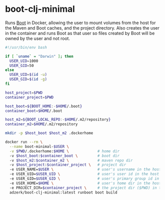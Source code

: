 # boot-clj-minimal

Runs [Boot][1] in Docker, allowing the user to mount volumes from the host for
the Maven and Boot caches, and the project directory. Also creates the user in
the container and runs Boot as that user so files created by Boot will be owned
by the user and not root.

```bash
#!/usr/bin/env bash

if [ `uname` = "Darwin" ]; then
  USER_UID=1000
  USER_GID=50
else
  USER_UID=$(id -u)
  USER_GID=$(id -g)
fi

host_project=$PWD
container_project=$PWD

host_boot=${BOOT_HOME:-$HOME/.boot}
container_boot=$HOME/.boot

host_m2=${BOOT_LOCAL_REPO:-$HOME/.m2/repository}
container_m2=$HOME/.m2/repository

mkdir -p $host_boot $host_m2 .dockerhome

docker run --rm \
  --name boot-minimal-$USER \
  -v $PWD/.dockerhome:$HOME \             # home dir
  -v $host_boot:$container_boot \         # boot dir
  -v $host_m2:$container_m2 \             # maven repo dir
  -v $host_project:$container_project \   # project dir
  -e USER_NAME=$USER \                    # user's username in the host
  -e USER_UID=$USER_UID \                 # user's user id in the host
  -e USER_GID=$USER_GID \                 # user's primary group id in the host
  -e USER_HOME=$HOME \                    # user's home dir in the host
  -e PROJECT_DIR=$container_project \     # the project dir ($PWD) in the host
  adzerk/boot-clj-minimal:latest runboot boot build
```

[1]: https://github.com/boot-clj/boot

